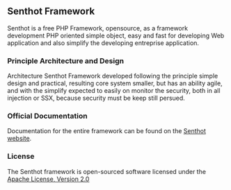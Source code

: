 ## Senthot Framework
Senthot is a free PHP Framework, opensource, as a framework development PHP oriented simple object, easy and fast for developing Web application and also simplify the developing entreprise application.

### Principle Architecture and Design
Architecture Senthot Framework developed following the principle simple design and practical, resulting core system smaller, but has an ability agile, and with the simplify expected to easily on monitor the security, both in all injection or SSX, because security must be keep still persued.

### Official Documentation
Documentation for the entire framework can be found on the [Senthot website](http://www.senthot.com/doc/).

### License
The Senthot framework is open-sourced software licensed under the [Apache License, Version 2.0](http://www.apache.org/licenses/LICENSE-2.0)